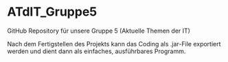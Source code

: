 # ATdIT_Gruppe5
GitHub Repository für unsere Gruppe 5 (Aktuelle Themen der IT)

Nach dem Fertigstellen des Projekts kann das Coding als .jar-File exportiert werden und dient dann als einfaches, ausführbares Programm.
